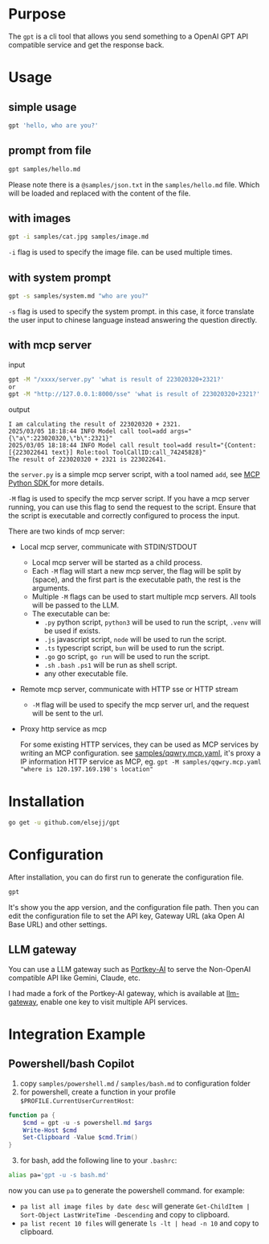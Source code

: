 # Purpose

The `gpt` is a cli tool that allows you send something to a OpenAI GPT API compatible service and get the response back.

# Usage

## simple usage

```bash
gpt 'hello, who are you?'
```

## prompt from file

```bash
gpt samples/hello.md
```

Please note there is a `@samples/json.txt` in the `samples/hello.md` file. Which will be loaded and replaced with the content of the file.

## with images

```bash
gpt -i samples/cat.jpg samples/image.md
```

`-i` flag is used to specify the image file. can be used multiple times.

## with system prompt

```bash
gpt -s samples/system.md "who are you?"
```

`-s` flag is used to specify the system prompt. in this case, it force translate the user input to chinese language instead answering the question directly.

## with mcp server

input

```bash
gpt -M "/xxxx/server.py" 'what is result of 223020320+2321?'
or
gpt -M "http://127.0.0.1:8000/sse" 'what is result of 223020320+2321?'

```

output

```
I am calculating the result of 223020320 + 2321.
2025/03/05 18:18:44 INFO Model call tool=add args="{\"a\":223020320,\"b\":2321}"
2025/03/05 18:18:44 INFO Model call result tool=add result="{Content:[{223022641 text}] Role:tool ToolCallID:call_74245828}"
The result of 223020320 + 2321 is 223022641.

```

the `server.py` is a simple mcp server script, with a tool named `add`, see [MCP Python SDK
](https://github.com/modelcontextprotocol/python-sdk) for more details.

`-M` flag is used to specify the mcp server script. If you have a mcp server running, you can use this flag to send the request to the script. Ensure that the script is executable and correctly configured to process the input.

There are two kinds of mcp server:

- Local mcp server, communicate with STDIN/STDOUT

  - Local mcp server will be started as a child process.
  - Each `-M` flag will start a new mcp server, the flag will be split by ` `(space), and the first part is the executable path, the rest is the arguments.
  - Multiple `-M` flags can be used to start multiple mcp servers. All tools will be passed to the LLM.
  - The executable can be:
    - `.py` python script, `python3` will be used to run the script, `.venv` will be used if exists.
    - `.js` javascript script, `node` will be used to run the script.
    - `.ts` typescript script, `bun` will be used to run the script.
    - `.go` go script, `go run` will be used to run the script.
    - `.sh` `.bash` `.ps1` will be run as shell script.
    - any other executable file.

- Remote mcp server, communicate with HTTP sse or HTTP stream

  - `-M` flag will be used to specify the mcp server url, and the request will be sent to the url.

- Proxy http service as mcp

  For some existing HTTP services, they can be used as MCP services by writing an MCP configuration. see [samples/qqwry.mcp.yaml](samples/qqwry.mcp.yaml), it's proxy a IP information HTTP service as MCP, eg. `gpt -M samples/qqwry.mcp.yaml "where is 120.197.169.198's location"`

# Installation

```bash
go get -u github.com/elsejj/gpt
```

# Configuration

After installation, you can do first run to generate the configuration file.

```bash
gpt
```

It's show you the app version, and the configuration file path. Then you can edit the configuration file to set the API key, Gateway URL (aka Open AI Base URL) and other settings.

## LLM gateway

You can use a LLM gateway such as [Portkey-AI](https://github.com/Portkey-AI/gateway) to serve the Non-OpenAI compatible API like Gemini, Claude, etc.

I had made a fork of the Portkey-AI gateway, which is available at [llm-gateway](https://github.com/elsejj/llm-gateway/tree/keystore), enable one key to visit multiple API services.

# Integration Example

## Powershell/bash Copilot

1. copy `samples/powershell.md` / `samples/bash.md` to configuration folder
2. for powershell, create a function in your profile `$PROFILE.CurrentUserCurrentHost`:

```powershell
function pa {
    $cmd = gpt -u -s powershell.md $args
    Write-Host $cmd
    Set-Clipboard -Value $cmd.Trim()
}
```

3. for bash, add the following line to your `.bashrc`:

```bash
alias pa='gpt -u -s bash.md'
```

now you can use `pa` to generate the powershell command. for example:

- `pa list all image files by date desc` will generate `Get-ChildItem | Sort-Object LastWriteTime -Descending` and copy to clipboard.
- `pa list recent 10 files` will generate `ls -lt | head -n 10` and copy to clipboard.
